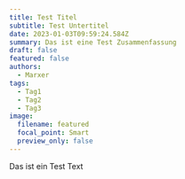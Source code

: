 ```yaml
---
title: Test Titel
subtitle: Test Untertitel
date: 2023-01-03T09:59:24.584Z
summary: D﻿as ist eine Test Zusammenfassung
draft: false
featured: false
authors:
  - Marxer
tags:
  - Tag1
  - Tag2
  - Tag3
image:
  filename: featured
  focal_point: Smart
  preview_only: false
---
```

D﻿as ist ein Test Text